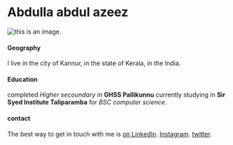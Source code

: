 # Abdulla abdul azeez

![this is an image.](https://avatars.githubusercontent.com/u/86544559)

#### Geography

I live in the city of Kannur, in the state of Kerala, in the India.

#### Education 

completed *Higher secoundary* in **GHSS Pallikunnu** 
currently studying in **Sir Syed Institute Taliparamba** for *BSC computer science*. 

#### contact

The best way to get in touch with me is [on LinkedIn](https://www.linkedin.com/in/abdulla-abdul-azeez-983a57215/).
[Instagram](https://www.instagram.com/xbdu_._/).
[twitter](https://twitter.com/Abdulla102001). 
 


